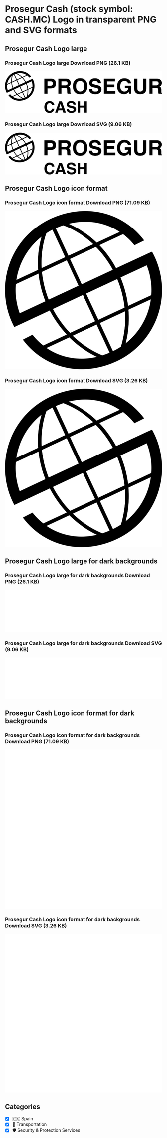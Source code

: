 # Prosegur Cash (stock symbol: CASH.MC) Logo in transparent PNG and SVG formats

## Prosegur Cash Logo large

### Prosegur Cash Logo large Download PNG (26.1 KB)

![Prosegur Cash Logo large Download PNG (26.1 KB)](/img/orig/CASH.MC_BIG-df6c8f22.png)

### Prosegur Cash Logo large Download SVG (9.06 KB)

![Prosegur Cash Logo large Download SVG (9.06 KB)](/img/orig/CASH.MC_BIG-738b727c.svg)

## Prosegur Cash Logo icon format

### Prosegur Cash Logo icon format Download PNG (71.09 KB)

![Prosegur Cash Logo icon format Download PNG (71.09 KB)](/img/orig/CASH.MC-3e45a481.png)

### Prosegur Cash Logo icon format Download SVG (3.26 KB)

![Prosegur Cash Logo icon format Download SVG (3.26 KB)](/img/orig/CASH.MC-dd58bc92.svg)

## Prosegur Cash Logo large for dark backgrounds

### Prosegur Cash Logo large for dark backgrounds Download PNG (26.1 KB)

![Prosegur Cash Logo large for dark backgrounds Download PNG (26.1 KB)](/img/orig/CASH.MC_BIG.D-09b0ee69.png)

### Prosegur Cash Logo large for dark backgrounds Download SVG (9.06 KB)

![Prosegur Cash Logo large for dark backgrounds Download SVG (9.06 KB)](/img/orig/CASH.MC_BIG.D-ae6ce199.svg)

## Prosegur Cash Logo icon format for dark backgrounds

### Prosegur Cash Logo icon format for dark backgrounds Download PNG (71.09 KB)

![Prosegur Cash Logo icon format for dark backgrounds Download PNG (71.09 KB)](/img/orig/CASH.MC.D-c1c2fecd.png)

### Prosegur Cash Logo icon format for dark backgrounds Download SVG (3.26 KB)

![Prosegur Cash Logo icon format for dark backgrounds Download SVG (3.26 KB)](/img/orig/CASH.MC.D-25ae5acd.svg)



## Categories
- [x] 🇪🇸 Spain
- [x] 🚚 Transportation
- [x] 🛡️ Security & Protection Services
